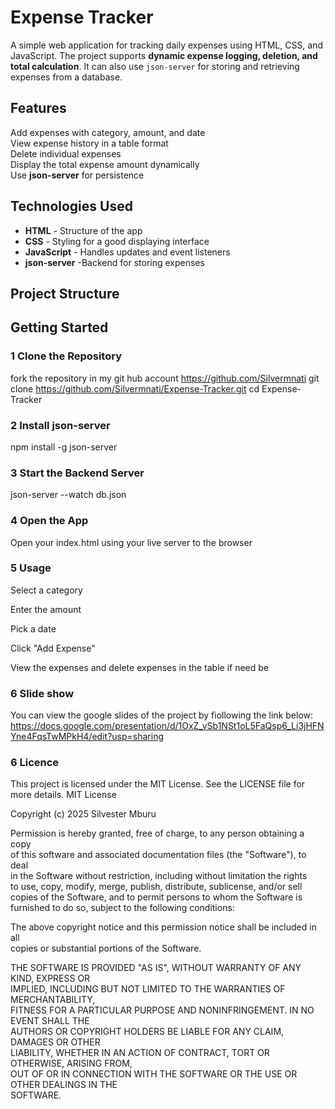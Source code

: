 #  Expense Tracker  

A simple web application for tracking daily expenses using HTML, CSS, and JavaScript. 
The project supports **dynamic expense logging, deletion, and total calculation**. 
It can also use `json-server` for storing and retrieving expenses from a database.



##  Features
 Add expenses with category, amount, and date  
 View expense history in a table format  
 Delete individual expenses  
 Display the total expense amount dynamically  
 Use  **json-server** for persistence  



##  Technologies Used
- **HTML** - Structure of the app  
- **CSS** - Styling for a good displaying interface  
- **JavaScript** - Handles  updates and event listeners  
- **json-server** -Backend for storing expenses  



##  Project Structure



##  Getting Started

### 1️ Clone the Repository
fork the repository in my git hub account https://github.com/Silvermnati
git clone https://github.com/Silvermnati/Expense-Tracker.git
cd Expense-Tracker

### 2 Install json-server
npm install -g json-server

### 3 Start the Backend Server
json-server --watch db.json 

### 4  Open the App
Open your index.html using your live server to the browser

### 5 Usage
Select a category

Enter the amount

Pick a date

Click "Add Expense"

View the expenses and delete expenses in the table if need be

### 6 Slide show 
You can view the google slides of the project by fiollowing the link below:
https://docs.google.com/presentation/d/1OxZ_vSb1NSt1oL5FaQsp6_Li3jHFNYne4FqsTwMPkH4/edit?usp=sharing

### 6 Licence
This project is licensed under the MIT License. See the LICENSE file for more details.
MIT License

Copyright (c) 2025 Silvester Mburu

Permission is hereby granted, free of charge, to any person obtaining a copy  
of this software and associated documentation files (the "Software"), to deal  
in the Software without restriction, including without limitation the rights  
to use, copy, modify, merge, publish, distribute, sublicense, and/or sell  
copies of the Software, and to permit persons to whom the Software is  
furnished to do so, subject to the following conditions:  

The above copyright notice and this permission notice shall be included in all  
copies or substantial portions of the Software.  

THE SOFTWARE IS PROVIDED "AS IS", WITHOUT WARRANTY OF ANY KIND, EXPRESS OR  
IMPLIED, INCLUDING BUT NOT LIMITED TO THE WARRANTIES OF MERCHANTABILITY,  
FITNESS FOR A PARTICULAR PURPOSE AND NONINFRINGEMENT. IN NO EVENT SHALL THE  
AUTHORS OR COPYRIGHT HOLDERS BE LIABLE FOR ANY CLAIM, DAMAGES OR OTHER  
LIABILITY, WHETHER IN AN ACTION OF CONTRACT, TORT OR OTHERWISE, ARISING FROM,  
OUT OF OR IN CONNECTION WITH THE SOFTWARE OR THE USE OR OTHER DEALINGS IN THE  
SOFTWARE.

